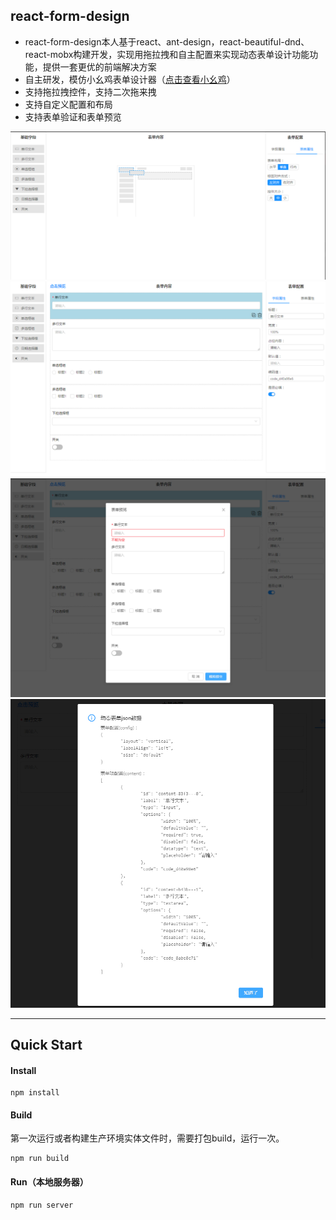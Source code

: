 <!--
 * @Author: your name
 * @Date: 2020-06-01 09:22:43
 * @LastEditTime: 2020-06-04 16:12:52
 * @LastEditors: Please set LastEditors
 * @Description: In User Settings Edit
 * @FilePath: \react-form-design\README.md
--> 



## react-form-design
- react-form-design本人基于react、ant-design，react-beautiful-dnd、react-mobx构建开发，实现用拖拉拽和自主配置来实现动态表单设计功能功能，提供一套更优的前端解决方案
- 自主研发，模仿小幺鸡表单设计器（<a target="_blank" href="http://tools.xiaoyaoji.cn/form/#/">点击查看小幺鸡</a>）
- 支持拖拉拽控件，支持二次拖来拽
- 支持自定义配置和布局
- 支持表单验证和表单预览


![效果图](demo-screenshot/1.png)
![效果图](demo-screenshot/2.png)
![效果图](demo-screenshot/3.png)
![效果图](demo-screenshot/4.png)


----------


## Quick Start
#### Install
~~~
npm install
~~~

#### Build
第一次运行或者构建生产环境实体文件时，需要打包build，运行一次。
~~~
npm run build
~~~

#### Run（本地服务器）
~~~
npm run server
~~~


